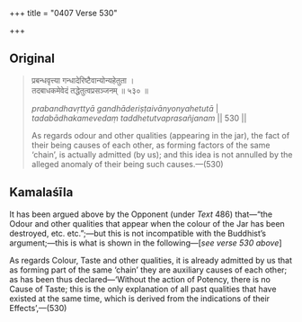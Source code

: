 +++
title = "0407 Verse 530"

+++
## Original 
>
> प्रबन्धवृत्त्या गन्धादेरिष्टैवान्योन्यहेतुता ।  
> तदबाधकमेवेदं तद्धेतुत्वप्रसञ्जनम् ॥ ५३० ॥ 
>
> *prabandhavṛttyā gandhāderiṣṭaivānyonyahetutā* \|  
> *tadabādhakamevedaṃ taddhetutvaprasañjanam* \|\| 530 \|\| 
>
> As regards odour and other qualities (appearing in the jar), the fact of their being causes of each other, as forming factors of the same ‘chain’, is actually admitted (by us); and this idea is not annulled by the alleged anomaly of their being such causes.—(530)



## Kamalaśīla

It has been argued above by the Opponent (under *Text* 486) that—“the Odour and other qualities that appear when the colour of the Jar has been destroyed, etc. etc.”;—but this is not incompatible with the Buddhist’s argument;—this is what is shown in the following—[*see verse 530 above*]

As regards Colour, Taste and other qualities, it is already admitted by us that as forming part of the same ‘chain’ they are auxiliary causes of each other; as has been thus declared—‘Without the action of Potency, there is no Cause of Taste; this is the only explanation of all past qualities that have existed at the same time, which is derived from the indications of their Effects’,—(530)


